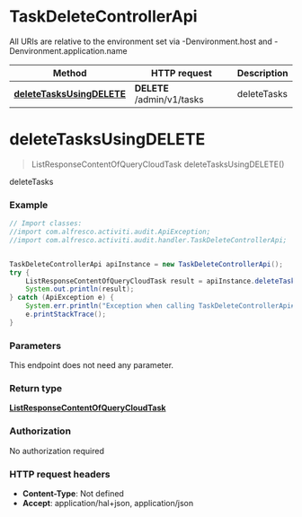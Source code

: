 # TaskDeleteControllerApi

All URIs are relative to the environment set via -Denvironment.host and -Denvironment.application.name

Method | HTTP request | Description
------------- | ------------- | -------------
[**deleteTasksUsingDELETE**](TaskDeleteControllerApi.md#deleteTasksUsingDELETE) | **DELETE** /admin/v1/tasks | deleteTasks

<a name="deleteTasksUsingDELETE"></a>
# **deleteTasksUsingDELETE**
> ListResponseContentOfQueryCloudTask deleteTasksUsingDELETE()

deleteTasks

### Example
```java
// Import classes:
//import com.alfresco.activiti.audit.ApiException;
//import com.alfresco.activiti.audit.handler.TaskDeleteControllerApi;


TaskDeleteControllerApi apiInstance = new TaskDeleteControllerApi();
try {
    ListResponseContentOfQueryCloudTask result = apiInstance.deleteTasksUsingDELETE();
    System.out.println(result);
} catch (ApiException e) {
    System.err.println("Exception when calling TaskDeleteControllerApi#deleteTasksUsingDELETE");
    e.printStackTrace();
}
```

### Parameters
This endpoint does not need any parameter.

### Return type

[**ListResponseContentOfQueryCloudTask**](ListResponseContentOfQueryCloudTask.md)

### Authorization

No authorization required

### HTTP request headers

 - **Content-Type**: Not defined
 - **Accept**: application/hal+json, application/json

